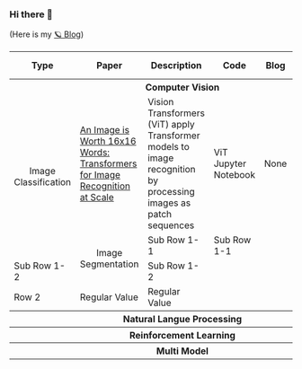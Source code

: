 ### Hi there 👋
(Here is my [🪐 Blog](https://jaz201107.github.io/))



<table>
  <thead>
    <tr>
      <th>Type </th>
      <th>Paper </th>
      <th>Description </th>
      <th>Code </th>
      <th>Blog </th>
      <th>Recommend Reeading</th>
    </tr> 
  </thead>
  <tbody>
    <th colspan="6" style="text-align: center; vertical-align: middle;" > <strong>Computer Vision</strong> </th>
    <tr> 
      <td rowspan="2" style="text-align: center; vertical-align: middle;">Image Classification</td>
      <td> <a href="https://arxiv.org/abs/2010.11929" target="_blank"> An Image is Worth 16x16 Words: Transformers for Image Recognition at Scale </td>
      <td> Vision Transformers (ViT) apply Transformer models to image recognition by processing images as patch sequences </td>
      <td> ViT Jupyter Notebook </td>
      <td> None </td>
      <td> ⭐⭐⭐⭐⭐ </td>
    </tr>
    <tr>
      <td rowspan="2" style="text-align: center; vertical-align: middle;">Image Segmentation</td>
      <td>Sub Row 1-1</td>
      <td>Sub Row 1-1</td>
    </tr>
    <tr>
      <td>Sub Row 1-2</td>
      <td>Sub Row 1-2</td>
    </tr>
    <tr>
      <td>Row 2</td>
      <td>Regular Value</td>
      <td>Regular Value</td>
    </tr>
    <th colspan="6" style="text-align: center; vertical-align: middle;" > <strong>Natural Langue Processing</strong> </th>
    <tr> </tr>
    <th colspan="6" style="text-align: center; vertical-align: middle;" > <strong>Reinforcement Learning</strong> </th>
    <tr> </tr>
    <th colspan="6" style="text-align: center; vertical-align: middle;" > <strong>Multi Model</strong> </th>
    <tr> </tr>
  </tbody>
</table>


